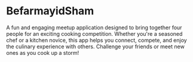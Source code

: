 # BefarmayidSham
A fun and engaging meetup application designed to bring together four people for an exciting cooking competition. Whether you're a seasoned chef or a kitchen novice, this app helps you connect, compete, and enjoy the culinary experience with others. Challenge your friends or meet new ones as you cook up a storm!
